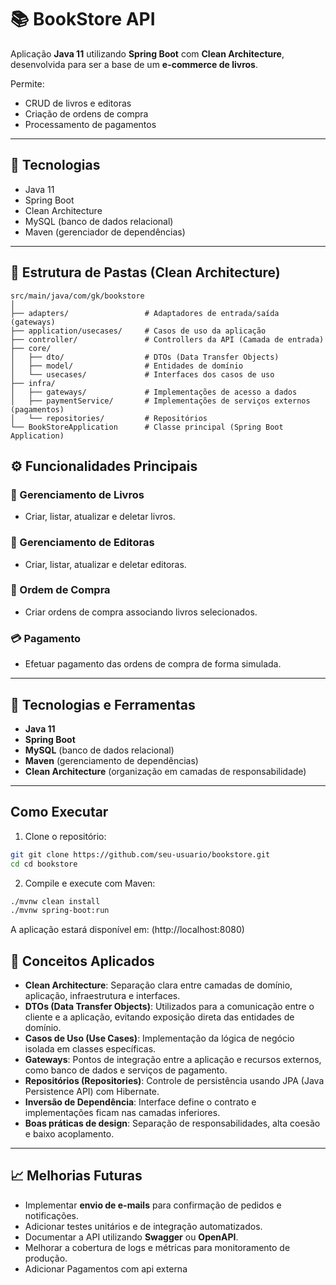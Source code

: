 # 📚 BookStore API

Aplicação **Java 11** utilizando **Spring Boot** com **Clean Architecture**, desenvolvida para ser a base de um **e-commerce de livros**.

Permite:
- CRUD de livros e editoras
- Criação de ordens de compra
- Processamento de pagamentos

---

## 🚀 Tecnologias

- Java 11
- Spring Boot
- Clean Architecture
- MySQL (banco de dados relacional)
- Maven (gerenciador de dependências)

---

## 📂 Estrutura de Pastas (Clean Architecture)


```text
src/main/java/com/gk/bookstore
│
├── adapters/                 # Adaptadores de entrada/saída (gateways)
├── application/usecases/     # Casos de uso da aplicação
├── controller/               # Controllers da API (Camada de entrada)
├── core/
│   ├── dto/                  # DTOs (Data Transfer Objects)
│   ├── model/                # Entidades de domínio
│   └── usecases/             # Interfaces dos casos de uso
├── infra/
│   ├── gateways/             # Implementações de acesso a dados
│   ├── paymentService/       # Implementações de serviços externos (pagamentos)
│   └── repositories/         # Repositórios
└── BookStoreApplication      # Classe principal (Spring Boot Application)

```

## ⚙️ Funcionalidades Principais

### 📖 Gerenciamento de Livros
- Criar, listar, atualizar e deletar livros.

### 🏢 Gerenciamento de Editoras
- Criar, listar, atualizar e deletar editoras.

### 🛒 Ordem de Compra
- Criar ordens de compra associando livros selecionados.

### 💳 Pagamento
- Efetuar pagamento das ordens de compra de forma simulada.

---

## 🚀 Tecnologias e Ferramentas

- **Java 11**
- **Spring Boot**
- **MySQL** (banco de dados relacional)
- **Maven** (gerenciamento de dependências)
- **Clean Architecture** (organização em camadas de responsabilidade)

---

## Como Executar

1. Clone o repositório:

```bash
git git clone https://github.com/seu-usuario/bookstore.git
cd cd bookstore
```
2. Compile e execute com Maven:

```bash
./mvnw clean install
./mvnw spring-boot:run
```

A aplicação estará disponível em:
(http://localhost:8080)

## 🧠 Conceitos Aplicados

- **Clean Architecture**: Separação clara entre camadas de domínio, aplicação, infraestrutura e interfaces.
- **DTOs (Data Transfer Objects)**: Utilizados para a comunicação entre o cliente e a aplicação, evitando exposição direta das entidades de domínio.
- **Casos de Uso (Use Cases)**: Implementação da lógica de negócio isolada em classes específicas.
- **Gateways**: Pontos de integração entre a aplicação e recursos externos, como banco de dados e serviços de pagamento.
- **Repositórios (Repositories)**: Controle de persistência usando JPA (Java Persistence API) com Hibernate.
- **Inversão de Dependência**: Interface define o contrato e implementações ficam nas camadas inferiores.
- **Boas práticas de design**: Separação de responsabilidades, alta coesão e baixo acoplamento.

---

## 📈 Melhorias Futuras

- Implementar **envio de e-mails** para confirmação de pedidos e notificações.
- Adicionar testes unitários e de integração automatizados.
- Documentar a API utilizando **Swagger** ou **OpenAPI**.
- Melhorar a cobertura de logs e métricas para monitoramento de produção.
- Adicionar Pagamentos com api externa




